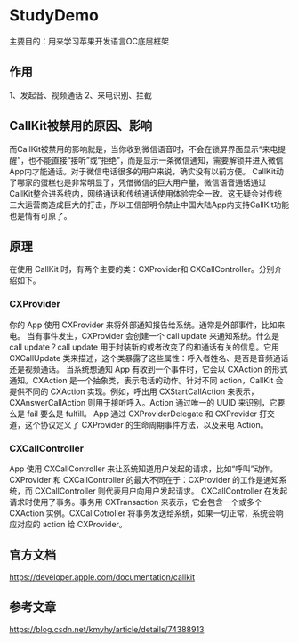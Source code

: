 # StudyDemo
主要目的：用来学习苹果开发语言OC底层框架

## 作用
1、发起音、视频通话
2、来电识别、拦截


## CallKit被禁用的原因、影响
而CallKit被禁用的影响就是，当你收到微信语音时，不会在锁屏界面显示“来电提醒”，也不能直接“接听”或“拒绝”，而是显示一条微信通知，需要解锁并进入微信App内才能通话。对于微信电话很多的用户来说，确实没有以前方便。
CallKit动了哪家的蛋糕也是非常明显了，凭借微信的巨大用户量，微信语音通话通过CallKit整合进系统内，网络通话和传统通话使用体验完全一致。这无疑会对传统三大运营商造成巨大的打击，所以工信部明令禁止中国大陆App内支持CallKit功能也是情有可原了。


## 原理
在使用 CallKit 时，有两个主要的类：CXProvider和 CXCallController。分别介绍如下。

### CXProvider
你的 App 使用 CXProvider 来将外部通知报告给系统。通常是外部事件，比如来电。
当有事件发生，CXProvider 会创建一个 call update 来通知系统。什么是 call update？call update 用于封装新的或者改变了的和通话有关的信息。它用 CXCallUpdate 类来描述，这个类暴露了这些属性：呼入者姓名、是否是音频通话还是视频通话。
当系统想通知 App 有收到一个事件时，它会以 CXAction 的形式通知。CXAction 是一个抽象类，表示电话的动作。针对不同 action，CallKit 会提供不同的 CXAction 实现。例如，呼出用 CXStartCallAction 来表示，CXAnswerCallAction 则用于接听呼入。Action 通过唯一的 UUID 来识别，它要么是 fail 要么是 fulfill。
App 通过 CXProviderDelegate 和 CXProvider 打交道，这个协议定义了 CXProvider 的生命周期事件方法，以及来电 Action。

### CXCallController
App 使用 CXCallController 来让系统知道用户发起的请求，比如“呼叫”动作。CXProvider 和 CXCallController 的最大不同在于：CXProvider 的工作是通知系统，而 CXCallController 则代表用户向用户发起请求。
CXCallController 在发起请求时使用了事务。事务用 CXTransaction 来表示，它会包含一个或多个 CXAction 实例。CXCallCotroller 将事务发送给系统，如果一切正常，系统会响应对应的 action 给 CXProvider。


## 官方文档
https://developer.apple.com/documentation/callkit

## 参考文章
https://blog.csdn.net/kmyhy/article/details/74388913
